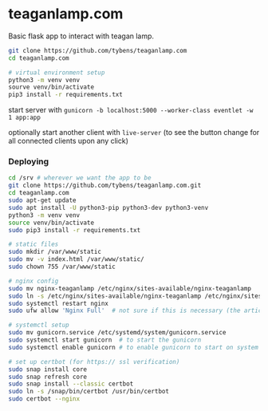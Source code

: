 # teaganlamp.com

Basic flask app to interact with teagan lamp.

```Bash 
git clone https://github.com/tybens/teaganlamp.com
cd teaganlamp.com

# virtual environment setup
python3 -m venv venv
sourve venv/bin/activate
pip3 install -r requirements.txt
```

start server with `gunicorn -b localhost:5000 --worker-class eventlet -w 1 app:app`

optionally start another client with `live-server` (to see the button change for all connected clients upon any click)

### Deploying

```Bash
cd /srv # wherever we want the app to be
git clone https://github.com/tybens/teaganlamp.com.git
cd teaganlamp.com
sudo apt-get update
sudo apt install -U python3-pip python3-dev python3-venv
python3 -m venv venv
source venv/bin/activate
sudo pip3 install -r requirements.txt

# static files
sudo mkdir /var/www/static
sudo mv -v index.html /var/www/static/
sudo chown 755 /var/www/static

# nginx config
sudo mv nginx-teaganlamp /etc/nginx/sites-available/nginx-teaganlamp
sudo ln -s /etc/nginx/sites-available/nginx-teaganlamp /etc/nginx/sites-enabled/
sudo systemctl restart nginx
sudo ufw allow 'Nginx Full'  # not sure if this is necessary (the article said it was)

# systemctl setup
sudo mv gunicorn.service /etc/systemd/system/gunicorn.service
sudo systemctl start gunicorn  # to start the gunicorn
sudo systemctl enable gunicorn # to enable gunicorn to start on system startup

# set up certbot (for https:// ssl verification)
sudo snap install core
sudo snap refresh core
sudo snap install --classic certbot
sudo ln -s /snap/bin/certbot /usr/bin/certbot
sudo certbot --nginx
```

